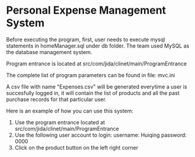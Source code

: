 Personal Expense Management System
===================
Before executing the program, first, user needs to execute mysql statements in homeManager.sql under db folder. The team used MySQL as the database management system. 

Program entrance is located at src/com/jida/clinet/main/ProgramEntrance

The complete list of program parameters can be found in file: mvc.ini

A csv file with name "Expenses.csv" will be generated everytime a user is succesfully logged in, it will contain the list of products and all the past purchase records for that particular user. 

Here is an example of how you can use this system:

1. Use the program entrance located at src/com/jida/clinet/main/ProgramEntrance
2. Use the following user account to login: 
      username: Huiqing
      password: 0000
3. Click on the product button on the left right corner
